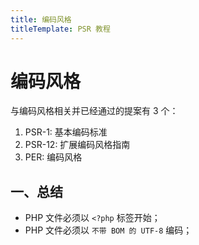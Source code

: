 ```yaml
---
title: 编码风格
titleTemplate: PSR 教程
---
```


# 编码风格

与编码风格相关并已经通过的提案有 3 个：

1. PSR-1: 基本编码标准
2. PSR-12: 扩展编码风格指南
3. PER: 编码风格

## 一、总结

-   PHP 文件必须以 `<?php` 标签开始；
-   PHP 文件必须以 `不带 BOM 的 UTF-8` 编码；
